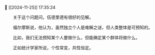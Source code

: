 📅 [[2024-11-25]] 17:35:24

　　关于这个问题问，伍德里德有很好的见解。

　　福尔摩斯说，他认为，虽然独立个人是难解之谜，但人类整体是可预知的。

　　比如，我们无法预知某个人要做什么，但能确定某个群体将做什么。

　　正如统计学家所说，个性常变，共性恒定。

